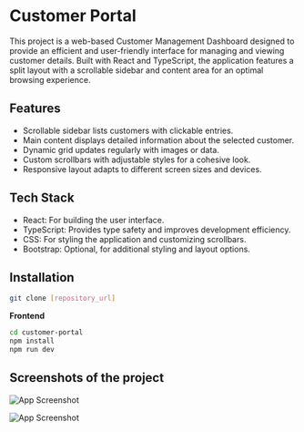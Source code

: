
# Customer Portal

This project is a web-based Customer Management Dashboard designed to provide an efficient and user-friendly interface for managing and viewing customer details. Built with React and TypeScript, the application features a split layout with a scrollable sidebar and content area for an optimal browsing experience.

## Features

- Scrollable sidebar lists customers with clickable entries.
- Main content displays detailed information about the selected customer.
- Dynamic grid updates regularly with images or data.
- Custom scrollbars with adjustable styles for a cohesive look.
- Responsive layout adapts to different screen sizes and devices.
## Tech Stack

- React: For building the user interface.
- TypeScript: Provides type safety and improves development efficiency.
- CSS: For styling the application and customizing scrollbars.
- Bootstrap: Optional, for additional styling and layout options.

## Installation

```bash
git clone [repository_url]
```

**Frontend**
```bash
cd customer-portal
npm install 
npm run dev
```


## Screenshots of the project

![App Screenshot](https://i.imgur.com/3TaFinL.png)

![App Screenshot](https://i.imgur.com/JtUhot5.png)
